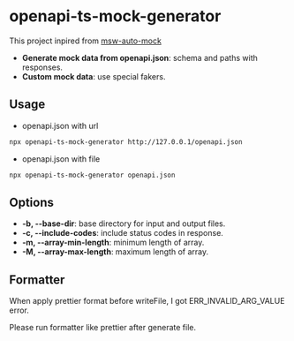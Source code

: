 # openapi-ts-mock-generator

This project inpired from [msw-auto-mock](https://github.com/zoubingwu/msw-auto-mock)

- **Generate mock data from openapi.json**: schema and paths with responses.
- **Custom mock data**: use special fakers.

## Usage

- openapi.json with url

```bash
npx openapi-ts-mock-generator http://127.0.0.1/openapi.json
```

- openapi.json with file

```bash
npx openapi-ts-mock-generator openapi.json
```

## Options

- **-b, --base-dir**: base directory for input and output files.
- **-c, --include-codes**: include status codes in response.
- **-m, --array-min-length**: minimum length of array.
- **-M, --array-max-length**: maximum length of array.

## Formatter

When apply prettier format before writeFile, I got ERR_INVALID_ARG_VALUE error.

Please run formatter like prettier after generate file.
